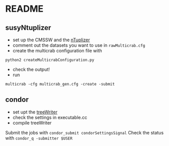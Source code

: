 # README
## susyNtuplizer

* set up the CMSSW and the [nTuplizer](https://github.com/CMSSUSYPhotons/SUSYPhotonAnalysis/tree/master/SusyNtuplizer)
* comment out the datasets you want to use in ```rawMulticrab.cfg```
* create the multicrab configuration file with
```
python2 createMulticrabConfiguration.py
```
* check the output!
* run
```
multicrab -cfg multicrab_gen.cfg -create -submit
```

## condor

* set upt the [treeWriter](https://github.com/kkiesel/singlePhoton/tree/master/TreeWriter)
* check the settings in executable.cc
* compile treeWriter

Submit the jobs with ```condor_submit condorSettingsSignal```
Check the status with ```condor_q -submitter $USER```

